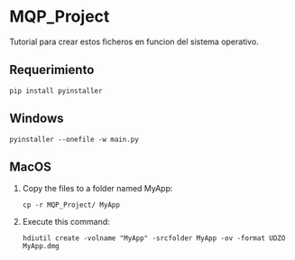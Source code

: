 # MQP_Project
Tutorial para crear estos ficheros en funcion del sistema operativo.

## Requerimiento
   ```
   pip install pyinstaller
   ```

## Windows
   ```
   pyinstaller --onefile -w main.py
   ```

## MacOS
1. Copy the files to a folder named MyApp:
   ```
   cp -r MQP_Project/ MyApp
   ```

2. Execute this command:
   ```
   hdiutil create -volname "MyApp" -srcfolder MyApp -ov -format UDZO MyApp.dmg
   ```